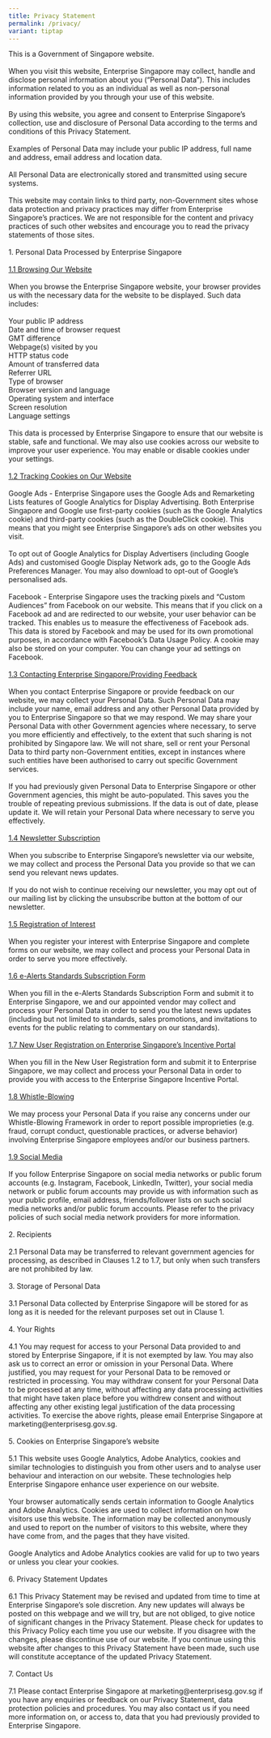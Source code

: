 ```yaml
---
title: Privacy Statement
permalink: /privacy/
variant: tiptap
---
```

<p>This is a Government of Singapore website.
<br>
<br>When you visit this website, Enterprise Singapore may collect, handle
and disclose personal information about you (“Personal Data”). This includes
information related to you as an individual as well as non-personal information
provided by you through your use of this website.
<br>
<br>By using this website, you agree and consent to Enterprise Singapore’s
collection, use and disclosure of Personal Data according to the terms
and conditions of this Privacy Statement.
<br>
<br>Examples of Personal Data may include your public IP address, full name
and address, email address and location data.
<br>
<br>All Personal Data are electronically stored and transmitted using secure
systems.
<br>
<br>This website may contain links to third party, non-Government sites whose
data protection and privacy practices may differ from Enterprise Singapore’s
practices. We are not responsible for the content and privacy practices
of such other websites and encourage you to read the privacy statements
of those sites.
<br>
<br>1. Personal Data Processed by Enterprise Singapore
<br>
<br><u>1.1 Browsing Our Website </u>
<br>
<br>When you browse the Enterprise Singapore website, your browser provides
us with the necessary data for the website to be displayed. Such data includes:
<br>
<br>Your public IP address
<br>Date and time of browser request
<br>GMT difference
<br>Webpage(s) visited by you
<br>HTTP status code
<br>Amount of transferred data
<br>Referrer URL
<br>Type of browser
<br>Browser version and language
<br>Operating system and interface
<br>Screen resolution
<br>Language settings
<br>
<br>This data is processed by Enterprise Singapore to ensure that our website
is stable, safe and functional. We may also use cookies across our website
to improve your user experience. You may enable or disable cookies under
your settings.
<br>
<br><u>1.2 Tracking Cookies on Our Website </u>
<br>
<br>Google Ads - Enterprise Singapore uses the Google Ads and Remarketing
Lists features of Google Analytics for Display Advertising. Both Enterprise
Singapore and Google use first-party cookies (such as the Google Analytics
cookie) and third-party cookies (such as the DoubleClick cookie). This
means that you might see Enterprise Singapore’s ads on other websites you
visit.
<br>
<br>To opt out of Google Analytics for Display Advertisers (including Google
Ads) and customised Google Display Network ads, go to the Google Ads Preferences
Manager. You may also download to opt-out of Google’s personalised ads.&nbsp;
<br>
<br>Facebook - Enterprise Singapore uses the tracking pixels and “Custom Audiences”
from Facebook on our website. This means that if you click on a Facebook
ad and are redirected to our website, your user behavior can be tracked.
This enables us to measure the effectiveness of Facebook ads. This data
is stored by Facebook and may be used for its own promotional purposes,
in accordance with Facebook’s Data Usage Policy. A cookie may also be stored
on your computer. You can change your ad settings on Facebook.&nbsp;
<br>
<br><u>1.3 Contacting Enterprise Singapore/Providing Feedback </u>
<br>
<br>When you contact Enterprise Singapore or provide feedback on our website,
we may collect your Personal Data. Such Personal Data may include your
name, email address and any other Personal Data provided by you to Enterprise
Singapore so that we may respond. We may share your Personal Data with
other Government agencies where necessary, to serve you more efficiently
and effectively, to the extent that such sharing is not prohibited by Singapore
law. We will not share, sell or rent your Personal Data to third party
non-Government entities, except in instances where such entities have been
authorised to carry out specific Government services.
<br>
<br>If you had previously given Personal Data to Enterprise Singapore or other
Government agencies, this might be auto-populated. This saves you the trouble
of repeating previous submissions. If the data is out of date, please update
it. We will retain your Personal Data where necessary to serve you effectively.
<br>
<br><u>1.4 Newsletter Subscription </u>
<br>
<br>When you subscribe to Enterprise Singapore’s newsletter via our website,
we may collect and process the Personal Data you provide so that we can
send you relevant news updates.
<br>
<br>If you do not wish to continue receiving our newsletter, you may opt out
of our mailing list by clicking the unsubscribe button at the bottom of
our newsletter.
<br>
<br><u>1.5 Registration of Interest </u>
<br>
<br>When you register your interest with Enterprise Singapore and complete
forms on our website, we may collect and process your Personal Data in
order to serve you more effectively.
<br>
<br><u>1.6 e-Alerts Standards Subscription Form </u>
<br>
<br>When you fill in the e-Alerts Standards Subscription Form and submit it
to Enterprise Singapore, we and our appointed vendor may collect and process
your Personal Data in order to send you the latest news updates (including
but not limited to standards, sales promotions, and invitations to events
for the public relating to commentary on our standards).&nbsp;&nbsp;
<br>
<br><u>1.7 New User Registration on Enterprise Singapore’s Incentive Portal </u>
<br>
<br>When you fill in the New User Registration form and submit it to Enterprise
Singapore, we may collect and process your Personal Data in order to provide
you with access to the Enterprise Singapore Incentive Portal.&nbsp;
<br>
<br><u>1.8 Whistle-Blowing </u>
<br>
<br>We may process your Personal Data if you raise any concerns under our
Whistle-Blowing Framework in order to report possible improprieties (e.g.
fraud, corrupt conduct, questionable practices, or adverse behavior) involving
Enterprise Singapore employees and/or our business partners.&nbsp;&nbsp;
<br>
<br><u>1.9 Social Media </u>
<br>
<br>If you follow Enterprise Singapore on social media networks or public
forum accounts (e.g. Instagram, Facebook, LinkedIn, Twitter), your social
media network or public forum accounts may provide us with information
such as your public profile, email address, friends/follower lists on such
social media networks and/or public forum accounts. Please refer to the
privacy policies of such social media network providers for more information.&nbsp;
<br>
<br>2. Recipients
<br>
<br>2.1 Personal Data may be transferred to relevant government agencies for
processing, as described in Clauses 1.2 to 1.7, but only when such transfers
are not prohibited by law.&nbsp;
<br>
<br>3. Storage of Personal Data
<br>
<br>3.1 Personal Data collected by Enterprise Singapore will be stored for
as long as it is needed for the relevant purposes set out in Clause 1.&nbsp;&nbsp;
<br>
<br>4. Your Rights
<br>
<br>4.1 You may request for access to your Personal Data provided to and stored
by Enterprise Singapore, if it is not exempted by law. You may also ask
us to correct an error or omission in your Personal Data. Where justified,
you may request for your Personal Data to be removed or restricted in processing.
You may withdraw consent for your Personal Data to be processed at any
time, without affecting any data processing activities that might have
taken place before you withdrew consent and without affecting any other
existing legal justification of the data processing activities. To exercise
the above rights, please email Enterprise Singapore at <a rel="noopener noreferrer nofollow" target="_blank">marketing@enterprisesg.gov.sg</a>.
<br>
<br>5. Cookies on Enterprise Singapore’s website
<br>
<br>5.1 This website uses Google Analytics, Adobe Analytics, cookies and similar
technologies to distinguish you from other users and to analyse user behaviour
and interaction on our website. These technologies help Enterprise Singapore
enhance user experience on our website.
<br>
<br>Your browser automatically sends certain information to Google Analytics
and Adobe Analytics. Cookies are used to collect information on how visitors
use this website. The information may be collected anonymously and used
to report on the number of visitors to this website, where they have come
from, and the pages that they have visited.&nbsp;
<br>
<br>Google Analytics and Adobe Analytics cookies are valid for up to two years
or unless you clear your cookies.&nbsp;
<br>
<br>6. Privacy Statement Updates
<br>
<br>6.1 This Privacy Statement may be revised and updated from time to time
at Enterprise Singapore’s sole discretion. Any new updates will always
be posted on this webpage and we will try, but are not obliged, to give
notice of significant changes in the Privacy Statement. Please check for
updates to this Privacy Policy each time you use our website. If you disagree
with the changes, please discontinue use of our website. If you continue
using this website after changes to this Privacy Statement have been made,
such use will constitute acceptance of the updated Privacy Statement.&nbsp;
<br>
<br>7. Contact Us
<br>
<br>7.1 Please contact Enterprise Singapore at <a rel="noopener noreferrer nofollow" target="_blank">marketing@enterprisesg.gov.sg</a> if
you have any enquiries or feedback on our Privacy Statement, data protection
policies and procedures. You may also contact us if you need more information
on, or access to, data that you had previously provided to Enterprise Singapore.</p>